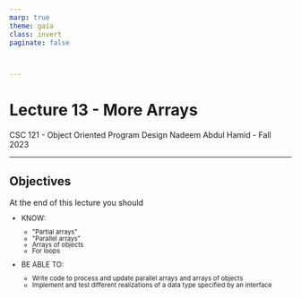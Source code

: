 ```yaml
---
marp: true
theme: gaia
class: invert
paginate: false



---
```

# Lecture 13 - More Arrays
CSC 121 - Object Oriented Program Design
Nadeem Abdul Hamid - Fall 2023

<!-- paginate: skip -->
<!-- _class: lead -->



---
## Objectives
<style scoped>ul  { font-size: 90%; line-height: 100%; }</style>

At the end of this lecture you should
- KNOW:
    - "Partial arrays"
    - "Parallel arrays"
    - Arrays of objects
    - For loops

- BE ABLE TO:
    - Write code to process and update parallel arrays and arrays of objects
    - Implement and test different realizations of a data type specified by an interface

<!-- paginate: true -->
<!-- footer: Lecture 11 - Arrays and Loops -->



